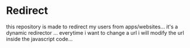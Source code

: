 # Redirect
this repository is made to redirect my users from apps/websites... it's a dynamic redirector ... everytime i want to change a url i will modify the url inside the javascript code...
